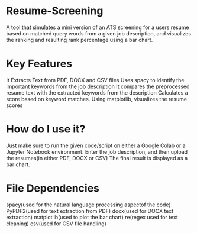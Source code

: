 # Resume-Screening
A tool that simulates a mini version of an ATS screening for a users resume based on matched query words from a given job description, and visualizes the ranking and resulting rank percentage using a bar chart. 

# Key Features
It Extracts Text from PDF, DOCX and CSV files
Uses spacy to identify the important keywords from the job description
It compares the preprocessed resume text with the extracted keywords from the description
Calculates a score based on keyword matches.
Using matplotlib, visualizes the resume scores

# How do I use it?
Just make sure to run the given code/script on either a Google Colab or a Jupyter Notebook environment.
Enter the job description, and then upload the resumes(in either PDF, DOCX or CSV)
The final result is displayed as a bar chart.

# File Dependencies
spacy(used for the natural language processing aspectof the code)
PyPDF2(used for text extraction from PDF)
docx(used for DOCX text extraction)
matplotlib(used to plot the bar chart)
re(regex used for text cleaning)
csv(used for CSV file handling)
